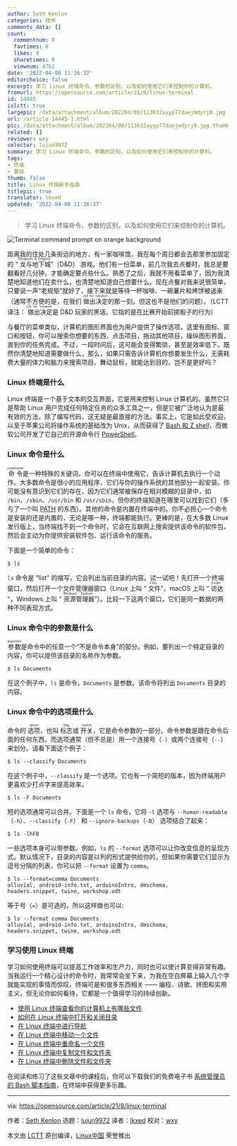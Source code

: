 ```yaml
---
author: Seth Kenlon
categories: 技术
comments_data: []
count:
  commentnum: 0
  favtimes: 0
  likes: 0
  sharetimes: 0
  viewnum: 4762
date: '2022-04-08 11:36:37'
editorchoice: false
excerpt: 学习 Linux 终端命令、参数的区别，以及如何使用它们来控制你的计算机。
fromurl: https://opensource.com/article/21/8/linux-terminal
id: 14445
islctt: true
largepic: /data/attachment/album/202204/08/113632ayyp77duejmdyrj8.jpg
url: /article-14445-1.html
pic: /data/attachment/album/202204/08/113632ayyp77duejmdyrj8.jpg.thumb.jpg
related: []
reviewer: wxy
selector: lujun9972
summary: 学习 Linux 终端命令、参数的区别，以及如何使用它们来控制你的计算机。
tags:
- 终端
- 基础
thumb: false
title: Linux 终端新手指南
titlepic: true
translator: lkxed
updated: '2022-04-08 11:36:37'
---
```



> 
> 学习 Linux 终端命令、参数的区别，以及如何使用它们来控制你的计算机。
> 
> 
> 


![](/data/attachment/album/202204/08/113632ayyp77duejmdyrj8.jpg "Terminal command prompt on orange background")


距离我的住处几条街远的地方，有一家咖啡馆，我在每个周日都会去那里参加固定的 “<ruby> 龙与地下城 <rt>  Dungeons &amp; Dragons </rt></ruby>”（D&D） 游戏。他们有一份菜单，前几次我去点餐时，我总是要翻看好几分钟，才能确定要点些什么。熟悉了之后，我就不用看菜单了，因为我清楚地知道他们在卖什么，也清楚地知道自己想要什么。现在点餐对我来说很简单，只要说一声“老规矩”就好了，接下来就是等待一杯咖啡、一碗薯片和烤饼被送来（通常不方便的是，在我们 <ruby> 做出决定 <rt>  roll for initiative </rt></ruby> 的那一刻，但这也不是他们的问题）。（LCTT 译注：<ruby> 做出决定 <rt>  roll for initiative </rt></ruby> 是 D&D 玩家的黑话，它指的是在比赛开始前掷骰子的行为）


与餐厅的菜单类似，计算机的图形界面也为用户提供了操作选项。这里有图标、窗口和按钮，你可以搜索你想要的东西，点击项目，拖动其他项目，操纵图形界面，直到你的任务完成。不过，一段时间后，这可能会变得繁琐，甚至是效率低下。既然你清楚地知道需要做什么，那么，如果只需告诉计算机你想要发生什么，无需耗费大量的体力和脑力来搜索项目、舞动鼠标，就能达到目的，岂不是更好吗？


### Linux 终端是什么


Linux 终端是一个基于文本的交互界面，它是用来控制 Linux 计算机的。虽然它只是帮助 Linux 用户完成任何特定任务的众多工具之一，但是它被广泛地认为是最有效的方法。除了编写代码，这无疑是最直接的方法。事实上，它是如此受欢迎，以至于苹果公司将操作系统的基础改为 Unix，从而获得了 [Bash 和 Z shell](https://opensource.com/business/16/3/top-linux-shells)，而微软公司开发了它自己的开源命令行 [PowerShell](https://opensource.com/article/18/2/powershell-people)。


### Linux 命令是什么


<ruby> 命令 <rt>  commands </rt></ruby> 是一种特殊的关键词，你可以在终端中使用它，告诉计算机去执行一个动作。大多数命令是很小的应用程序，它们与你的操作系统的其他部分一起安装。你可能没有意识到它们的存在，因为它们通常被保存在相对模糊的目录中，如 `/bin`、`/sbin`、`/usr/bin` 和 `/usr/sbin`，但你的终端知道在哪里可以找到它们（多亏了一个叫 [PATH](https://opensource.com/article/17/6/set-path-linux) 的东西）。其他的命令是内置在终端中的。你不必担心一个命令是安装的还是内置的，无论是哪一种，终端都能执行。更棒的是，在大多数 Linux 发行版上，当终端找不到一个命令时，它会在互联网上搜索提供该命令的软件包，然后会主动为你提供安装软件包、运行该命令的服务。


下面是一个简单的命令：



```
$ ls

```

`ls` 命令是 “list” 的缩写，它会列出当前目录的内容。试一试吧！先打开一个终端窗口，然后打开一个文件管理器窗口（Linux 上叫 “<ruby> 文件 <rt>  Files </rt></ruby>”，macOS 上叫 “<ruby> 访达 <rt>  Finder </rt></ruby>”，Windows 上叫 “<ruby> 资源管理器 <rt>  Windows Explorer </rt> <ruby>  ”）。比较一下这两个窗口，它们是同一数据的两种不同表现方式。 </ruby></ruby>


### Linux 命令中的参数是什么


<ruby> 参数 <rt>  argument </rt></ruby> 是命令中的任意一个“不是命令本身”的部分。例如，要列出一个特定目录的内容，你可以提供该目录的名称作为参数。



```
$ ls Documents

```

在这个例子中，`ls` 是命令，`Documents` 是参数。该命令将列出 `Documents` 目录的内容。


### Linux 命令中的选项是什么


命令的 <ruby> 选项 <rt>  option </rt></ruby>，也叫 <ruby> 标志 <rt>  flag </rt></ruby> 或 <ruby> 开关 <rt>  switch </rt></ruby>，它是命令参数的一部分。命令参数是跟在命令后面的任何东西，而选项通常（但不总是）用一个连接号（`-`）或两个连接号（`--`）来划分。请看下面这个例子：



```
$ ls --classify Documents

```

在这个例子中，`--classify` 是一个选项。它也有一个简短的版本，因为终端用户更喜欢少打点字来提高效率。



```
$ ls -F Documents

```

短的选项通常可以合并。下面是一个 `ls` 命令，它将 `-l` 选项与 `--human-readable`（`-h`）、`--classify`（`-F`） 和 `--ignore-backups`（`-B`） 选项结合了起来：



```
$ ls -lhFB

```

一些选项本身可以带参数。例如，`ls` 的 `--format` 选项可以让你改变信息的呈现方式。默认情况下，目录的内容是以列的形式提供给你的，但如果你需要它们显示为逗号分隔的列表，你可以把 `--format` 设置为 `comma`。



```
$ ls --format=comma Documents
alluvial, android-info.txt, arduinoIntro, dmschema,
headers.snippet, twine, workshop.odt

```

等于号（`=`）是可选的，所以这样做也可以:



```
$ ls --format comma Documents
alluvial, android-info.txt, arduinoIntro, dmschema,
headers.snippet, twine, workshop.odt

```

### 学习使用 Linux 终端


学习如何使用终端可以提高工作效率和生产力，同时也可以使计算变得非常有趣。当我运行一个精心设计的命令时，我常常会坐下来，为我在空白屏幕上输入几个字就能实现的事情而惊叹。终端可是和很多东西相关 —— 编程、诗歌、拼图和实用主义，但无论你如何看待，它都是一个值得学习的持续创新。


* [使用 Linux 终端查看你的计算机上有哪些文件](/article-13669-1.html)
* [如何在 Linux 终端中打开和关闭目录](https://opensource.com/article/21/7/linux-terminal-basics-opening-and-closing-directories)
* [在 Linux 终端中进行导航](https://opensource.com/article/21/7/terminal-basics-moving-around-your-computer)
* [在 Linux 终端中移动一个文件](/article-13677-1.html)
* [在 Linux 终端中重命名一个文件](https://opensource.com/article/21/7/terminal-basics-rename-file-linux-terminal)
* [在 Linux 终端中复制文件和文件夹](https://opensource.com/article/21/7/terminal-basics-copying-files-linux-terminal)
* [在 Linux 终端中删除文件和文件夹](/article-13687-1.html)


在阅读和练习了这些文章中的课程后，你可以下载我们的免费电子书 [系统管理员的 Bash 脚本指南](https://opensource.com/downloads/bash-scripting-ebook)，在终端中获得更多乐趣。




---


via: <https://opensource.com/article/21/8/linux-terminal>


作者：[Seth Kenlon](https://opensource.com/users/seth) 选题：[lujun9972](https://github.com/lujun9972) 译者：[lkxed](https://github.com/lkxed) 校对：[wxy](https://github.com/wxy)


本文由 [LCTT](https://github.com/LCTT/TranslateProject) 原创编译，[Linux中国](https://linux.cn/) 荣誉推出